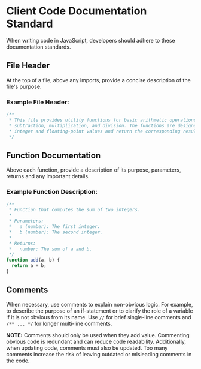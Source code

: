 # Client Code Documentation Standard

When writing code in JavaScript, developers should adhere to these documentation standards.

## File Header

At the top of a file, above any imports, provide a concise description of the file's purpose.

### Example File Header:

```javascript
/**
 * This file provides utility functions for basic arithmetic operations, including addition,
 * subtraction, multiplication, and division. The functions are designed to support both
 * integer and floating-point values and return the corresponding results.
 */
```

## Function Documentation

Above each function, provide a description of its purpose, parameters, returns and any important details.

### Example Function Description:

```javascript
/**
 * Function that computes the sum of two integers.
 *
 * Parameters:
 *   a (number): The first integer.
 *   b (number): The second integer.
 *
 * Returns:
 *   number: The sum of a and b.
 */
function add(a, b) {
  return a + b;
}
```

## Comments

When necessary, use comments to explain non-obvious logic. For example, to describe the purpose of an if-statement or to clarify the role of a variable if it is not obvious from its name. Use `//` for brief single-line comments and `/** ... */` for longer multi-line comments.

**NOTE:** Comments should only be used when they add value. Commenting obvious code is redundant and can reduce code readability. Additionally, when updating code, comments must also be updated. Too many comments increase the risk of leaving outdated or misleading comments in the code.
